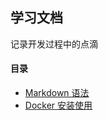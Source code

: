 ## 学习文档
记录开发过程中的点滴

#### 目录
* [Markdown 语法](https://github.com/PomeloMan/Document/tree/master/MD) 
* [Docker 安装使用](./Docker)
